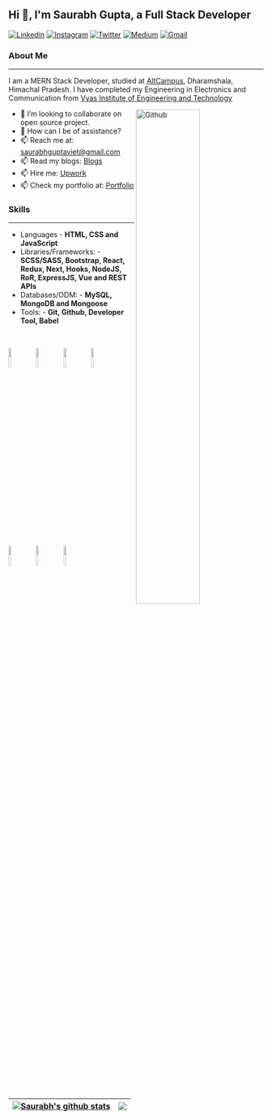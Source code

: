 ## Hi 👋, I'm Saurabh Gupta, a Full Stack Developer ##

[![Linkedin](https://img.shields.io/badge/-LinkedIn-blue?style=flat&logo=Linkedin&logoColor=white)](https://www.linkedin.com/in/codingwithsaurabh/)
[![Instagram](https://img.shields.io/badge/-Instagram-c13584?style=flat&labelColor=c13584&logo=instagram&logoColor=white)](https://www.instagram.com/saurabhgupta26/)
[![Twitter](https://img.shields.io/badge/-Twitter-1ca0f1?style=flat-square&labelColor=1ca0f1&logo=twitter&logoColor=white&link=https://twitter.com/guptasaurabh26)](https://twitter.com/guptasaurabh26)
[![Medium](https://img.shields.io/badge/-Medium-03a57a?style=flat-square&labelColor=000000&logo=Medium&link=https://medium.com/@saurabhguptaviet/)](https://medium.com/@saurabhguptaviet)
[![Gmail](https://img.shields.io/badge/-Gmail-c14438?style=flat&logo=Gmail&logoColor=white)](mailto:saurabhguptaviet@gmail.com)
&nbsp;

### About Me ###
----------------------------------------------------------------------------------------------------------------------------
I am a MERN Stack Developer, studied at [AltCampus](https://altcampus.io/), Dharamshala, Himachal Pradesh.
I have completed my Engineering in Electronics and Communication from [Vyas Institute of Engineering and Technology](http://www.vyaseducation.org/Viet/)

<img width="50%" align="right" alt="Github" src="https://raw.githubusercontent.com/onimur/.github/master/.resources/git-header.svg" />

- 👯 I’m looking to collaborate on open source project.
- 💬 How can I be of assistance?
- 📫 Reach me at: saurabhguptaviet@gmail.com
- 📫 Read my blogs: [Blogs](https://medium.com/@saurabhguptaviet/)
- 📫 Hire me: [Upwork](https://www.upwork.com/o/profiles/users/~01827e55d2191180cc/)
- 📫 Check my portfolio at: [Portfolio](https://codingwithsaurabh.netlify.app/)

### Skills ###
----------------------------------------------------------------------------------------------------------------------------
- Languages - **HTML, CSS and JavaScript**
- Libraries/Frameworks: - **SCSS/SASS, Bootstrap, React, Redux, Next, Hooks, NodeJS, RoR, ExpressJS, Vue and REST APIs**
- Databases/ODM: - **MySQL, MongoDB and Mongoose**
- Tools: - **Git, Github, Developer Tool, Babel**

<br>
<p>
  <code><img width="10%" src="https://www.vectorlogo.zone/logos/javascript/javascript-ar21.svg"></code>
  <code><img width="10%" src="https://www.vectorlogo.zone/logos/reactjs/reactjs-ar21.svg"></code>
  <code><img width="10%" src="https://www.vectorlogo.zone/logos/nodejs/nodejs-ar21.svg"></code>
  <code><img width="10%" src="https://www.vectorlogo.zone/logos/expressjs/expressjs-ar21.svg"></code>
  <code><img width="10%" src="https://www.vectorlogo.zone/logos/mongodb/mongodb-ar21.svg"></code>
  <code><img width="10%" src="https://www.vectorlogo.zone/logos/w3_html5/w3_html5-ar21.svg"></code>
  <code><img width="10%" src="https://www.vectorlogo.zone/logos/git-scm/git-scm-ar21.svg"></code>
</p>

<br>

| <a href="https://github.com/saurabhgupta26/github-readme-stats"><img align="center" src="https://github-readme-stats.vercel.app/api?username=saurabhgupta26&show_icons=true&include_all_commits=true&theme=buefy&hide_border=true" alt="Saurabh's github stats" /></a> | <a href="https://github.com/saurabhgupta26/github-readme-stats"><img align="center" src="https://github-readme-stats.vercel.app/api/top-langs/?username=saurabhgupta26&layout=compact&theme=buefy&hide_border=true" /></a> |
| ------------- | ------------- |
